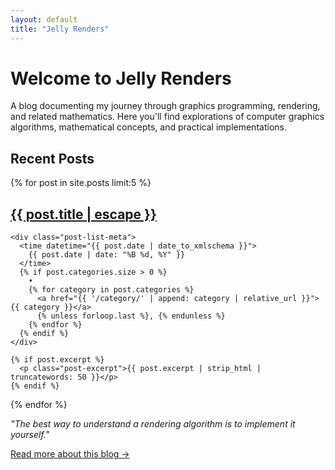 ```yaml
---
layout: default
title: "Jelly Renders"
---
```


# Welcome to Jelly Renders

A blog documenting my journey through graphics programming, rendering, and related mathematics. Here you'll find explorations of computer graphics algorithms, mathematical concepts, and practical implementations.

## Recent Posts

{% for post in site.posts limit:5 %}
  <article class="post-list-item">
    <h2 class="post-list-title">
      <a href="{{ post.url | relative_url }}">{{ post.title | escape }}</a>
    </h2>
    
    <div class="post-list-meta">
      <time datetime="{{ post.date | date_to_xmlschema }}">
        {{ post.date | date: "%B %d, %Y" }}
      </time>
      {% if post.categories.size > 0 %}
        • 
        {% for category in post.categories %}
          <a href="{{ '/category/' | append: category | relative_url }}">{{ category }}</a>
          {% unless forloop.last %}, {% endunless %}
        {% endfor %}
      {% endif %}
    </div>
    
    {% if post.excerpt %}
      <p class="post-excerpt">{{ post.excerpt | strip_html | truncatewords: 50 }}</p>
    {% endif %}
  </article>
{% endfor %}


*"The best way to understand a rendering algorithm is to implement it yourself."*

[Read more about this blog →](/about/)